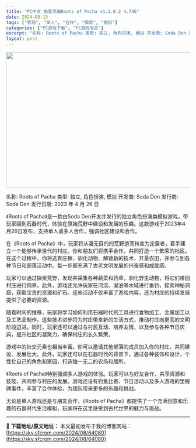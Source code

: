 ```yaml
---
title: "PC中文 帕夏灵田Roots of Pacha v1.2.0.2 4.74G"
date: 2024-08-15
tags: ["农场", "单人", "合作", "探索", "模拟"]
categories: ["PC游戏下载", "PC游戏专区"]
excerpt: "名称: Roots of Pacha 类型: 独立, 角色扮演, 模拟 开发商: Soda Den 发行商: Soda Den 发行日期: 2023 年 4 月 26 日 《Roots of Pacha》是一款由Soda Den开发并发行的独立角色扮演类模拟游戏，带玩家回到石器时代，体验在原始荒野中&hellip;"
layout: post
---
```


<img class="aligncenter size-full wp-image-64081" src="https://sky.sfcrom.com/wp-content/uploads/2024/08/2024081508495365.webp" alt="" width="660" height="370" />

名称: Roots of Pacha
类型: 独立, 角色扮演, 模拟
开发商: Soda Den
发行商: Soda Den
发行日期: 2023 年 4 月 26 日

《Roots of Pacha》是一款由Soda Den开发并发行的独立角色扮演类模拟游戏，带玩家回到石器时代，体验在原始荒野中建设和发展的乐趣。这款游戏于2023年4月26日发布，支持单人或多人合作，强调社区建设和合作。

在《Roots of Pacha》中，玩家将从漫无目的的荒野游荡转变为定居者，着手建立一个能够传承世代的村庄。你和朋友们将携手合作，共同打造一个繁荣的社区。在这个过程中，你将选育庄稼、驯化动物、解锁新的技术，开垦农田，并参与到各种节日和部落活动中。每一步都充满了古老文明发展的兴奋感和成就感。

玩家可以通过探索荒野，发现并采集各种蔬菜和药草，驯化野生动物，将它们带回村庄进行饲养。此外，游戏还允许玩家在河流、湖泊等水域进行垂钓，探索神秘洞窟，获取宝贵的资源和矿石。这些活动不仅丰富了游戏内容，还为村庄的持续发展提供了必要的资源。

随着时间的推移，玩家将学习如何利用石器时代的工具进行食物加工、金属加工以及工艺品制作。这些技术进步将为村庄带来新的生活方式，推动村庄向更高的文明阶段迈进。同时，玩家还可以通过与村民互动、培养友情，以及参与各种节日庆典，提升社区的凝聚力，确保村庄的长久繁荣。

游戏中的社交元素也相当丰富。你可以邀请其他部落的成员加入你的村庄，共同建设、发展壮大。此外，玩家还可以在石器时代的背景下，通过各种装饰和设计，个性化自己的角色和家园，打造独一无二的农场和居所。

《Roots of Pacha》特别强调多人游戏的体验。玩家可以与好友合作，共享资源和技能，共同参与村庄的发展。游戏还设有钓鱼比赛、节日活动以及多人游戏的里程碑事件，丰富了合作体验，为团队带来更多的乐趣和挑战。

无论是单人游戏还是与朋友合作，《Roots of Pacha》都提供了一个充满创意和乐趣的石器时代生活模拟，玩家将在这里感受到古代世界的魅力与挑战。

---
📖 **下载地址/原文地址：** 本文最初发布于我的博客网站：[https://sky.sfcrom.com/2024/08/64080](https://sky.sfcrom.com/2024/08/64080)
